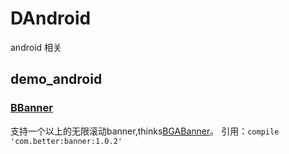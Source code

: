 # DAndroid
android 相关
## demo_android
### [BBanner](https://github.com/471448446/DAndroid/tree/master/demo_android/BBanner)
支持一个以上的无限滚动banner,thinks[BGABanner](https://github.com/bingoogolapple/BGABanner-Android)。
引用：`compile 'com.better:banner:1.0.2'`

